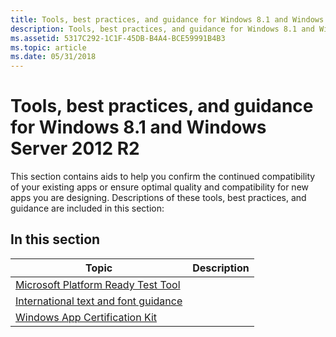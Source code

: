 ```yaml
---
title: Tools, best practices, and guidance for Windows 8.1 and Windows Server 2012 R2
description: Tools, best practices, and guidance for Windows 8.1 and Windows Server 2012 R2
ms.assetid: 5317C292-1C1F-45DB-B4A4-BCE59991B4B3
ms.topic: article
ms.date: 05/31/2018
---
```


# Tools, best practices, and guidance for Windows 8.1 and Windows Server 2012 R2

This section contains aids to help you confirm the continued compatibility of your existing apps or ensure optimal quality and compatibility for new apps you are designing. Descriptions of these tools, best practices, and guidance are included in this section:

## In this section



| Topic                                                                                                 | Description |
|-------------------------------------------------------------------------------------------------------|-------------|
| [Microsoft Platform Ready Test Tool](windows-server-app-certification-kit--sck-.md)<br/>       |             |
| [International text and font guidance](international-text-and-font-guidance.md)<br/>           |             |
| [Windows App Certification Kit](windows-app-certification-kit-for-windows-8-1-preview.md)<br/> |             |



 

 

 





